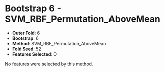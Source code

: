 # Bootstrap 6 - SVM_RBF_Permutation_AboveMean

- **Outer Fold**: 6
- **Bootstrap**: 6
- **Method**: SVM_RBF_Permutation_AboveMean
- **Fold Seed**: 52
- **Features Selected**: 0

No features were selected by this method.
